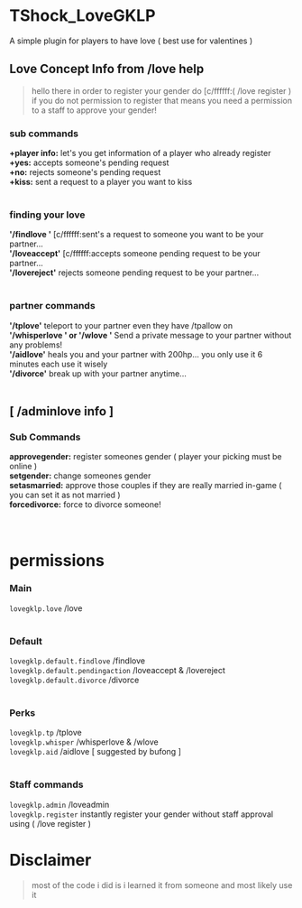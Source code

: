 # TShock_LoveGKLP
A simple plugin for players to have love ( best use for valentines )


## Love Concept Info from /love help
> hello there in order to register your gender do [c/ffffff:( /love register <your gender> )
if you do not permission to register that means you need a permission to a staff to approve your gender!

### sub commands
**+player info:** let's you get information of a player who already register <br />
**+yes:** accepts someone's pending request <br />
**+no:** rejects someone's pending request <br />
**+kiss:** sent a request to a player you want to kiss <br />
<br />
### finding your love
**'/findlove <playername>'** [c/ffffff:sent's a request to someone you want to be your partner... <br />
**'/loveaccept'** [c/ffffff:accepts someone pending request to be your partner... <br />
**'/lovereject'** rejects someone pending request to be your partner... <br />
<br />
### partner commands
**'/tplove'** teleport to your partner even they have /tpallow on <br />
**'/whisperlove <message>' or '/wlove <message>'** Send a private message to your partner without any problems! <br />
**'/aidlove'** heals you and your partner with 200hp... you only use it 6 minutes each use it wisely <br />
**'/divorce'** break up with your partner anytime... <br />
<br />
## [ /adminlove info ]
### Sub Commands
**approvegender:** register someones gender ( player your picking must be online ) <br />
**setgender:** change someones gender <br />
**setasmarried:** approve those couples if they are really married in-game ( you can set it as not married ) <br />
**forcedivorce:** force to divorce someone! <br />
<br />
<br />
# permissions
### Main
`lovegklp.love` /love <br />
<br />
### Default
`lovegklp.default.findlove` /findlove <br />
`lovegklp.default.pendingaction` /loveaccept & /lovereject <br />
`lovegklp.default.divorce` /divorce <br />
<br />
### Perks
`lovegklp.tp` /tplove <br />
`lovegklp.whisper` /whisperlove & /wlove <br />
`lovegklp.aid` /aidlove [ suggested by bufong ] <br />
<br />
### Staff commands
`lovegklp.admin` /loveadmin <br />
`lovegklp.register` instantly register your gender without staff approval using ( /love register <gender> ) <br />

# Disclaimer
> most of the code i did is i learned it from someone and most likely use it
